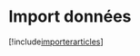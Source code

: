 # Import données

[!include[importerarticles](importdonnees.importerarticles.autogen.md)]























































































